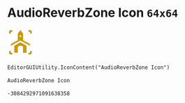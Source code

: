 # AudioReverbZone Icon `64x64`
<img src="/img/AudioReverbZone%20Icon.png" width=64 height=64>

``` CSharp
EditorGUIUtility.IconContent("AudioReverbZone Icon")
```
```
AudioReverbZone Icon
```
```
-3084292971091638358
```
